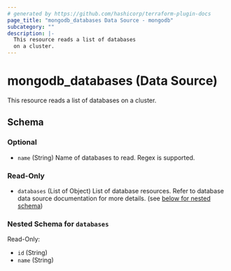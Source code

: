```yaml
---
# generated by https://github.com/hashicorp/terraform-plugin-docs
page_title: "mongodb_databases Data Source - mongodb"
subcategory: ""
description: |-
  This resource reads a list of databases
  on a cluster.
---
```


# mongodb_databases (Data Source)

This resource reads a list of databases 
on a cluster.



<!-- schema generated by tfplugindocs -->
## Schema

### Optional

- `name` (String) Name of databases to read. Regex is supported.

### Read-Only

- `databases` (List of Object) List of database resources. Refer to database data source documentation for more details. (see [below for nested schema](#nestedatt--databases))

<a id="nestedatt--databases"></a>
### Nested Schema for `databases`

Read-Only:

- `id` (String)
- `name` (String)
